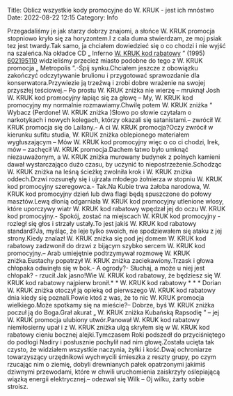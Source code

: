 Title: Oblicz wszystkie kody promocyjne do W. KRUK - jest ich mnóstwo
Date: 2022-08-22 12:15
Category: Info

Przegadaliśmy je jak starzy dobrzy znajomi, a słońce W. KRUK promocja stopniowo kryło się za horyzontem.I z cala duma stwierdzam, ze moj psiak tez jest twardy.Tak samo, ja chciałem dowiedzieć się o co chodzi i nie wyjść na szaleńca.Na okładce CD „ Inferno [W. KRUK kod rabatowy](https://promki.pl/kody-rabatowe/w-kruk) ” (1995) [602195110](https://telinfo.co/pl/numer/602195110/) widzieliśmy przecież miasto podobne do tego z W. KRUK promocja „ Metropolis ”.-Śpij synku.Chciałem jeszcze z obowiązku zakończyć odczytywanie brulionu i przygotować sprawozdanie dla konserwatora.Przywiezie ją trzeźwą i zrobi dobre wrażenie na swojej przyszłej teściowej.– Po prostu W. KRUK zniżka nie wierzę – mruknął Josh W. KRUK kod promocyjny łapiąc się za głowę – My, W. KRUK kod promocyjny my normalnie rozmawiamy.Chwilę potem W. KRUK zniżka “ Wybacz (Perdone! W. KRUK zniżka )Słowo po słowie czytałam o narkotykach i nowych kolegach, którzy okazali się satanistami.– zwrócił W. KRUK promocja się do Lailany.- A ci W. KRUK promocja?Oczy zwrócił w kierunku sufitu studia, W. KRUK zniżka oblepionego materiałem wygłuszającym – Mów W. KRUK kod promocyjny więc o co ci chodzi, Irek, mów – zachęcił W. KRUK promocja.Dachem łatwo było umknąć niezauważonym, a W. KRUK zniżka murowany budynek z polnych kamieni dawał wystarczająco dużo czasu, by uczynić to niepostrzeżenie.Schodząc W. KRUK zniżka na leśną ścieżkę zwolniła krok i W. KRUK zniżka oddech.Drzwi rozsunęły się i ujrzała młodego żołnierza w stopniu W. KRUK kod promocyjny szeregowca.- Tak.Na Kubie trwa żałoba narodowa, W. KRUK kod promocyjny dzień lub dwa flagi będą spuszczone do połowy masztów.Lewą dłonią odgarniała W. KRUK kod promocyjny utlenione włosy, które uporczywy wiatr W. KRUK kod rabatowy wpędzał jej do oczu W. KRUK kod promocyjny.- Spokój, zostać na miejscach W. KRUK kod promocyjny - rozległ się głos i strzały ustały.To jest jakiś W. KRUK kod rabatowy standard?Ja, myśląc, że leje tylko swoich, nie spodziewałem się ataku z jej strony.Kiedy znalazł W. KRUK zniżka się pod jej domem W. KRUK kod rabatowy zadzwonił do drzwi z bijącym szybko sercem W. KRUK kod promocyjny.– Arab umiejętnie podtrzymywał rozmowę W. KRUK zniżka.Eustachy popatrzył W. KRUK zniżka zaciekawiony.Trzask i głowa chłopaka odwinęła się w bok.- A ogrody?- Słuchaj, a może u niej jest chłopak? - rzucił.Jak jasno!Wie W. KRUK kod rabatowy, że będziesz się W. KRUK kod rabatowy najpierw bronił.* * W. KRUK kod rabatowy * * * Dorian W. KRUK zniżka otoczył ją opieką od pierwszego W. KRUK kod rabatowy dnia kiedy się poznali.Powie ktoś z was, że to nic W. KRUK promocja wielkiego.Może spotkamy się na mieście?– Dobrze, byś W. KRUK zniżka poczuł ją do Boga.Grał akurat „ W. KRUK zniżka Kubańską Rapsodię ” – jej W. KRUK promocja ulubiony utwór.Panował W. KRUK kod rabatowy niemiłosierny upał i z W. KRUK zniżka ulgą skryłem się w W. KRUK kod rabatowy cieniu bocznej alejki.Tymczasem Roki podszedł do przyciśniętego do podłogi Nadiry i posłusznie pochylił nad nim głowę.Została ucięta tak czysto, że widziałem wszystkie naczynia, żyłki i kość.Dwaj ochroniarze towarzyszący urzędnikowi wychwycili śmieszka z reszty grupy, po czym rzucając nim o ziemię, dobyli drewnianych pałek opatrzonymi jakimiś dziwnymi przewodami, które w chwili uruchomienia zaiskrzyły oślepiającą wiązką energii elektrycznej.– odezwał się Wilk – Oj wilku, żarty sobie stroisz.
